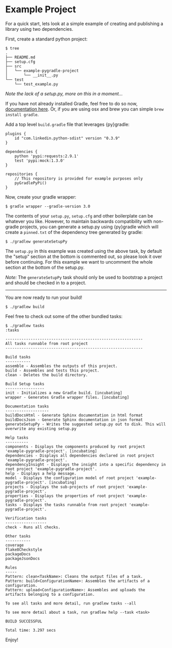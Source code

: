 # Example Project

For a quick start, lets look at a simple example of creating and publishing a library using two dependencies.

First, create a standard python project:

```
$ tree
.
├── README.md
├── setup.cfg
├── src
│   └── example-pygradle-project
│       └── __init__.py
└── test
    └── test_example.py
```

*Note the lack of a setup.py, more on this in a moment...*

If you have not already installed Gradle, feel free to do so now, [documentation here](https://docs.gradle.org/current/userguide/installation.html). Or, if you are using osx and brew you can simple `brew install gradle`.

Add a top level `build.gradle` file that leverages {py}gradle:

```
plugins {
    id "com.linkedin.python-sdist" version "0.3.9"
}

dependencies {
    python 'pypi:requests:2.9.1'
    test 'pypi:mock:1.3.0'
}

repositories {
    // This repository is provided for example purposes only
    pyGradlePyPi()
}
```

Now, create your gradle wrapper:

```
$ gradle wrapper --gradle-version 3.0
```

The contents of your `setup.py`, `setup.cfg` and other boilerplate can be whatever you like. However, to maintain backwards compatibility with non-gradle projects, you can generate a setup.py using {py}gradle which will create a `pinned.txt` of the dependency tree generated by gradle: 

```
$ ./gradlew generateSetupPy
```

The `setup.py` in this example was created using the above task, by default the "setup" section at the bottom is commented out, so please look it over before continuing. For this example we want to uncomment the whole section at the bottom of the setup.py.

*Note:* The `generateSetupPy` task should only be used to bootstrap a project and should be checked in to a project.

---

You are now ready to run your build!

```
$ ./gradlew build
```

Feel free to check out some of the other bundled tasks:

```
$ ./gradlew tasks
:tasks

------------------------------------------------------------
All tasks runnable from root project
------------------------------------------------------------

Build tasks
-----------
assemble - Assembles the outputs of this project.
build - Assembles and tests this project.
clean - Deletes the build directory.

Build Setup tasks
-----------------
init - Initializes a new Gradle build. [incubating]
wrapper - Generates Gradle wrapper files. [incubating]

Documentation tasks
-------------------
buildDocsHtml - Generate Sphinx documentation in html format
buildDocsJson - Generate Sphinx documentation in json format
generateSetupPy - Writes the suggested setup.py out to disk. This will overwrite any existing setup.py

Help tasks
----------
components - Displays the components produced by root project 'example-pygradle-project'. [incubating]
dependencies - Displays all dependencies declared in root project 'example-pygradle-project'.
dependencyInsight - Displays the insight into a specific dependency in root project 'example-pygradle-project'.
help - Displays a help message.
model - Displays the configuration model of root project 'example-pygradle-project'. [incubating]
projects - Displays the sub-projects of root project 'example-pygradle-project'.
properties - Displays the properties of root project 'example-pygradle-project'.
tasks - Displays the tasks runnable from root project 'example-pygradle-project'.

Verification tasks
------------------
check - Runs all checks.

Other tasks
-----------
coverage
flake8Checkstyle
packageDocs
packageJsonDocs

Rules
-----
Pattern: clean<TaskName>: Cleans the output files of a task.
Pattern: build<ConfigurationName>: Assembles the artifacts of a configuration.
Pattern: upload<ConfigurationName>: Assembles and uploads the artifacts belonging to a configuration.

To see all tasks and more detail, run gradlew tasks --all

To see more detail about a task, run gradlew help --task <task>

BUILD SUCCESSFUL

Total time: 3.297 secs
```

Enjoy!
